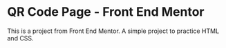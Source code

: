 # QR Code Page - Front End Mentor

This is a project from Front End Mentor. A simple project to practice 
HTML and CSS.